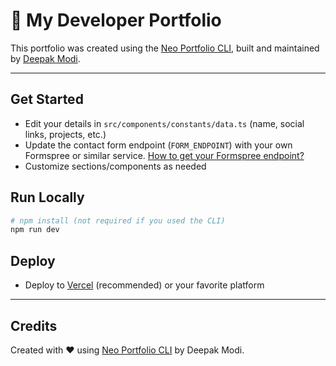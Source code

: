# 🚀 My Developer Portfolio

This portfolio was created using the [Neo Portfolio CLI](https://github.com/decodewithdeepak/create-neo-portfolio), built and maintained by [Deepak Modi](https://decodewithdeepak.vercel.app).

---

## Get Started

- Edit your details in `src/components/constants/data.ts` (name, social links, projects, etc.)
- Update the contact form endpoint (`FORM_ENDPOINT`) with your own Formspree or similar service. [How to get your Formspree endpoint?](https://formspree.io/forms)
- Customize sections/components as needed

## Run Locally

```bash
# npm install (not required if you used the CLI)
npm run dev
```

## Deploy

- Deploy to [Vercel](https://vercel.com/import) (recommended) or your favorite platform

---

## Credits

Created with ❤️ using [Neo Portfolio CLI](https://github.com/decodewithdeepak/create-neo-portfolio) by Deepak Modi.
